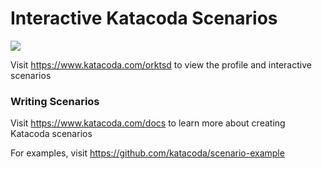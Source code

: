 # Interactive Katacoda Scenarios

[![](http://shields.katacoda.com/katacoda/orktsd/count.svg)](https://www.katacoda.com/orktsd "Get your profile on Katacoda.com")

Visit https://www.katacoda.com/orktsd to view the profile and interactive scenarios

### Writing Scenarios
Visit https://www.katacoda.com/docs to learn more about creating Katacoda scenarios

For examples, visit https://github.com/katacoda/scenario-example
